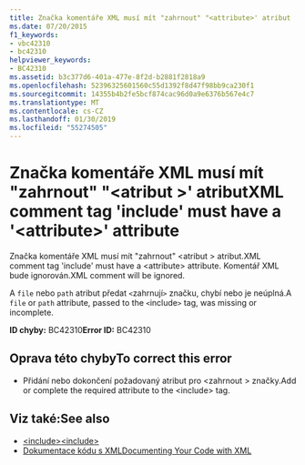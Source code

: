 ```yaml
---
title: Značka komentáře XML musí mít "zahrnout" "<attribute>' atribut
ms.date: 07/20/2015
f1_keywords:
- vbc42310
- bc42310
helpviewer_keywords:
- BC42310
ms.assetid: b3c377d6-401a-477e-8f2d-b2881f2818a9
ms.openlocfilehash: 52396325601560c55d1392f8d47f98bb9ca230f1
ms.sourcegitcommit: 14355b4b2fe5bcf874cac96d0a9e6376b567e4c7
ms.translationtype: MT
ms.contentlocale: cs-CZ
ms.lasthandoff: 01/30/2019
ms.locfileid: "55274505"
---
```

# <a name="xml-comment-tag-include-must-have-a-attribute-attribute"></a><span data-ttu-id="5583e-102">Značka komentáře XML musí mít "zahrnout" "\<atribut >' atribut</span><span class="sxs-lookup"><span data-stu-id="5583e-102">XML comment tag 'include' must have a '\<attribute>' attribute</span></span>
<span data-ttu-id="5583e-103">Značka komentáře XML musí mít "zahrnout" \<atribut > atribut.</span><span class="sxs-lookup"><span data-stu-id="5583e-103">XML comment tag 'include' must have a \<attribute> attribute.</span></span> <span data-ttu-id="5583e-104">Komentář XML bude ignorován.</span><span class="sxs-lookup"><span data-stu-id="5583e-104">XML comment will be ignored.</span></span>  
  
 <span data-ttu-id="5583e-105">A `file` nebo `path` atribut předat `<`zahrnují`>` značku, chybí nebo je neúplná.</span><span class="sxs-lookup"><span data-stu-id="5583e-105">A `file` or `path` attribute, passed to the `<`include`>` tag, was missing or incomplete.</span></span>  
  
 <span data-ttu-id="5583e-106">**ID chyby:** BC42310</span><span class="sxs-lookup"><span data-stu-id="5583e-106">**Error ID:** BC42310</span></span>  
  
## <a name="to-correct-this-error"></a><span data-ttu-id="5583e-107">Oprava této chyby</span><span class="sxs-lookup"><span data-stu-id="5583e-107">To correct this error</span></span>  
  
-   <span data-ttu-id="5583e-108">Přidání nebo dokončení požadovaný atribut pro \<zahrnout > značky.</span><span class="sxs-lookup"><span data-stu-id="5583e-108">Add or complete the required attribute to the \<include> tag.</span></span>  
  
## <a name="see-also"></a><span data-ttu-id="5583e-109">Viz také:</span><span class="sxs-lookup"><span data-stu-id="5583e-109">See also</span></span>
- [<span data-ttu-id="5583e-110">\<include></span><span class="sxs-lookup"><span data-stu-id="5583e-110">\<include></span></span>](../../visual-basic/language-reference/xmldoc/include.md)
- [<span data-ttu-id="5583e-111">Dokumentace kódu s XML</span><span class="sxs-lookup"><span data-stu-id="5583e-111">Documenting Your Code with XML</span></span>](../../visual-basic/programming-guide/program-structure/documenting-your-code-with-xml.md)
